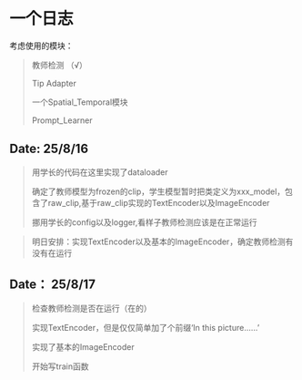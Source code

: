 # 一个日志

考虑使用的模块：

> 教师检测 （√）
>
> Tip Adapter
>
> 一个Spatial_Temporal模块
>
> Prompt_Learner

## Date:   25/8/16

> 用学长的代码在这里实现了dataloader
>
> 确定了教师模型为frozen的clip，学生模型暂时把类定义为xxx_model，包含了raw_clip,基于raw_clip实现的TextEncoder以及ImageEncoder
>
> 挪用学长的config以及logger,看样子教师检测应该是在正常运行

> 明日安排：实现TextEncoder以及基本的ImageEncoder，确定教师检测有没有在运行

## Date： 25/8/17

> 检查教师检测是否在运行（在的）
>
> 实现TextEncoder，但是仅仅简单加了个前缀‘In this picture......’
>
> 实现了基本的ImageEncoder
>
> 开始写train函数

